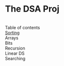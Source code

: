 # The DSA Proj

<br>

<div class="divTable">
    <div class="row">
        <div class="cell">Table of contents</td>
    </div>
    <div class="row">
        <div class="cell"><a href="github.com">Sorting</a></td>
    </div>
    <div class="row">
        <div class="cell">Arrays</td>
    </div>
    <div class="row">
        <div class="cell">Bits</td>
    </div>
    <div class="row">
        <div class="cell">Recursion</td>
    </div>
    <div class="row">
        <div class="cell">Linear DS</td>
    </div>
    <div class="row">
        <div class="cell">Searching</td>
    </div>
    <div class="row">
        <div class="cell"></td>
    </div>
    <div class="row">
        <div class="cell"></td>
    </div>
    <div class="row">
        <div class="cell"></td>
    </div>
</div>
